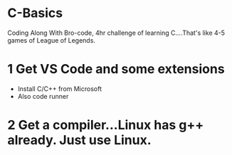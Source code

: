 # C-Basics
Coding Along With Bro-code, 4hr challenge of learning C....That's like 4-5 games of League of Legends.

# 1 Get VS Code and some extensions
* Install C/C++ from Microsoft
* Also code runner

# 2 Get a compiler...Linux has g++ already. Just use Linux.

